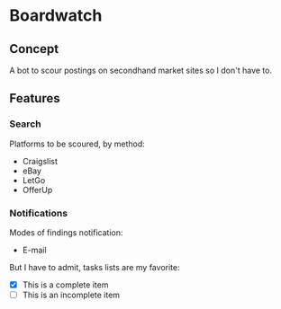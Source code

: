 # Boardwatch

## Concept

A bot to scour postings on secondhand market sites so I don't have to.

## Features

### Search

Platforms to be scoured, by method:
* Craigslist
* eBay
* LetGo
* OfferUp

### Notifications

Modes of findings notification:
* E-mail

But I have to admit, tasks lists are my favorite:

- [x] This is a complete item
- [ ] This is an incomplete item